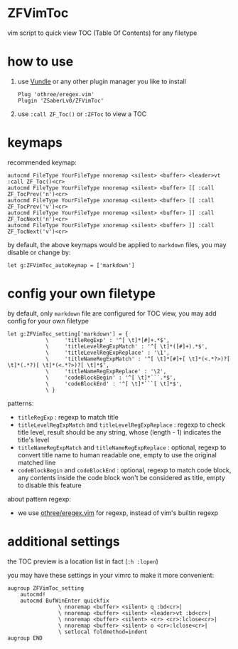 # ZFVimToc

vim script to quick view TOC (Table Of Contents) for any filetype


# how to use

1. use [Vundle](https://github.com/VundleVim/Vundle.vim) or any other plugin manager you like to install

    ```
    Plug 'othree/eregex.vim'
    Plugin 'ZSaberLv0/ZFVimToc'
    ```

1. use `:call ZF_Toc()` or `:ZFToc` to view a TOC


# keymaps

recommended keymap:

```
autocmd FileType YourFileType nnoremap <silent> <buffer> <leader>vt :call ZF_Toc()<cr>
autocmd FileType YourFileType nnoremap <silent> <buffer> [[ :call ZF_TocPrev('n')<cr>
autocmd FileType YourFileType xnoremap <silent> <buffer> [[ :call ZF_TocPrev('v')<cr>
autocmd FileType YourFileType nnoremap <silent> <buffer> ]] :call ZF_TocNext('n')<cr>
autocmd FileType YourFileType xnoremap <silent> <buffer> ]] :call ZF_TocNext('v')<cr>
```

by default, the above keymaps would be applied to `markdown` files,
you may disable or change by:

```
let g:ZFVimToc_autoKeymap = ['markdown']
```


# config your own filetype

by default, only `markdown` file are configured for TOC view,
you may add config for your own filetype

```
let g:ZFVimToc_setting['markdown'] = {
            \     'titleRegExp' : '^[ \t]*[#]+.*$',
            \     'titleLevelRegExpMatch' : '^[ \t]*([#]+).*$',
            \     'titleLevelRegExpReplace' : '\1',
            \     'titleNameRegExpMatch' : '^[ \t]*[#]+[ \t]*(<.*?>)?[ \t]*(.*?)[ \t]*(<.*?>)?[ \t]*$',
            \     'titleNameRegExpReplace' : '\2',
            \     'codeBlockBegin' : '^[ \t]*```.*$',
            \     'codeBlockEnd' : '^[ \t]*```[ \t]*$',
            \ }
```

patterns:

* `titleRegExp` : regexp to match title
* `titleLevelRegExpMatch` and `titleLevelRegExpReplace` : regexp to check title level,
    result should be any string, whose (length - 1) indicates the title's level
* `titleNameRegExpMatch` and `titleNameRegExpReplace` : optional,
    regexp to convert title name to human readable one,
    empty to use the original matched line
* `codeBlockBegin` and `codeBlockEnd` : optional,
    regexp to match code block,
    any contents inside the code block won't be considered as title,
    empty to disable this feature

about pattern regexp:

* we use [othree/eregex.vim](https://github.com/othree/eregex.vim) for regexp,
    instead of vim's builtin regexp


# additional settings

the TOC preview is a location list in fact (`:h :lopen`)

you may have these settings in your vimrc to make it more convenient:

```
augroup ZFVimToc_setting
    autocmd!
    autocmd BufWinEnter quickfix
                \ nnoremap <buffer> <silent> q :bd<cr>|
                \ nnoremap <buffer> <silent> <leader>vt :bd<cr>|
                \ nnoremap <buffer> <silent> <cr> <cr>:lclose<cr>|
                \ nnoremap <buffer> <silent> o <cr>:lclose<cr>|
                \ setlocal foldmethod=indent
augroup END
```

